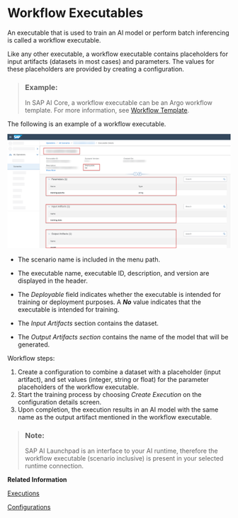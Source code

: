 <!-- loio799bb31eba1c4815a1afb2774340fddd -->

# Workflow Executables

An executable that is used to train an AI model or perform batch inferencing is called a workflow executable.

Like any other executable, a workflow executable contains placeholders for input artifacts \(datasets in most cases\) and parameters. The values for these placeholders are provided by creating a configuration.

> ### Example:  
> In SAP AI Core, a workflow executable can be an Argo workflow template. For more information, see [Workflow Template](https://help.sap.com/viewer/2d6c5984063c40a59eda62f4a9135bee/LATEST/en-US/83523ab8b49245bcbc9f1bf0969e32d8.html).

The following is an example of a workflow executable.

![Executable details for a workflow executable with key fields highlighted.](images/Image_AIL_WorkflowExecutable_329c25e.png)

-   The scenario name is included in the menu path.
-   The executable name, executable ID, description, and version are displayed in the header.

-   The *Deployable* field indicates whether the executable is intended for training or deployment purposes. A ***No*** value indicates that the executable is intended for training.

-   The *Input Artifacts* section contains the dataset.

-   The *Output Artifacts section* contains the name of the model that will be generated.


Workflow steps:

1.  Create a configuration to combine a dataset with a placeholder \(input artifact\), and set values \(integer, string or float\) for the parameter placeholders of the workflow executable.
2.  Start the training process by choosing *Create Execution* on the configuration details screen.
3.  Upon completion, the execution results in an AI model with the same name as the output artifact mentioned in the workflow executable.

> ### Note:  
> SAP AI Launchpad is an interface to your AI runtime, therefore the workflow executable \(scenario inclusive\) is present in your selected runtime connection.

**Related Information**  


[Executions](executions-6a6afd5.md "An execution is a training process or batch inferencing process for an AI scenario. The behavior of an execution is determined by the code pieces in the workflow executable.")

[Configurations](configurations-3c9d504.md "Configurations combine artifacts (such as datasets or models) with executables, so that training or deployment processes can be undertaken.")

